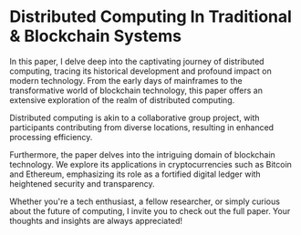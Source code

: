 # Distributed Computing In Traditional & Blockchain Systems

In this paper, I delve deep into the captivating journey of distributed computing, tracing its historical development and profound impact on modern technology. From the early days of mainframes to the transformative world of blockchain technology, this paper offers an extensive exploration of the realm of distributed computing.

Distributed computing is akin to a collaborative group project, with participants contributing from diverse locations, resulting in enhanced processing efficiency.

Furthermore, the paper delves into the intriguing domain of blockchain technology. We explore its applications in cryptocurrencies such as Bitcoin and Ethereum, emphasizing its role as a fortified digital ledger with heightened security and transparency.

Whether you're a tech enthusiast, a fellow researcher, or simply curious about the future of computing, I invite you to check out the full paper. Your thoughts and insights are always appreciated!
